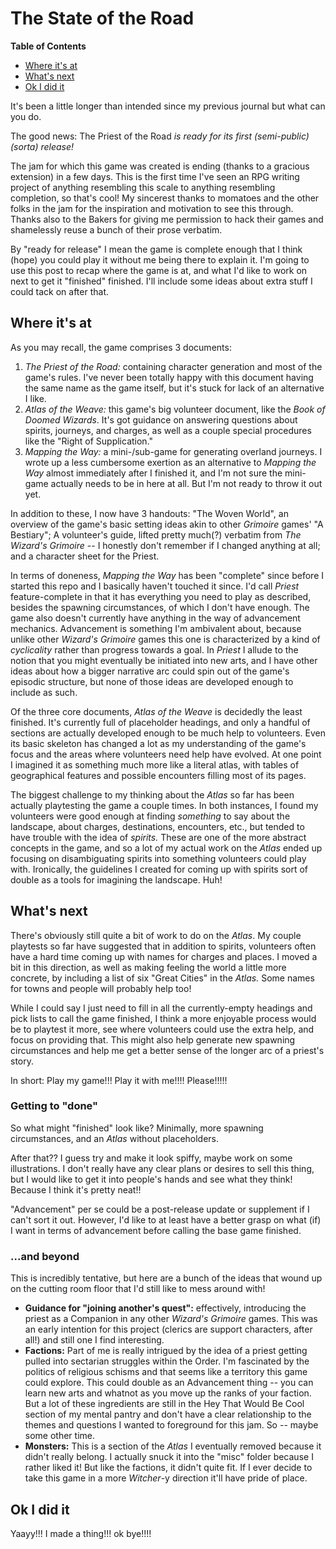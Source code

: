 # The State of the Road

**Table of Contents**

- [Where it's at](#Where%20it's%20at)
- [What's next](#What's%20next)
- [Ok I did it](#Ok%20I%20did%20it)

It's been a little longer than intended since my previous journal but what can you do.

The good news: The Priest of the Road *is ready for its first (semi-public) (sorta) release!*

The jam for which this game was created is ending (thanks to a gracious extension) in a few days. This is the first time I've seen an RPG writing project of anything resembling this scale to anything resembling completion, so that's cool! My sincerest thanks to momatoes and the other folks in the jam for the inspiration and motivation to see this through. Thanks also to the Bakers for giving me permission to hack their games and shamelessly reuse a bunch of their prose verbatim.

By "ready for release" I mean the game is complete enough that I think (hope) you could play it without me being there to explain it. I'm going to use this post to recap where the game is at, and what I'd like to work on next to get it "finished" finished. I'll include some ideas about extra stuff I could tack on after that.

## Where it's at

As you may recall, the game comprises 3 documents:

1. *The Priest of the Road:* containing character generation and most of the game's rules. I've never been totally happy with this document having the same name as the game itself, but it's stuck for lack of an alternative I like.
2. *Atlas of the Weave:* this game's big volunteer document, like the *Book of Doomed Wizards*. It's got guidance on answering questions about spirits, journeys, and charges, as well as a couple special procedures like the "Right of Supplication."
3. *Mapping the Way:* a mini-/sub-game for generating overland journeys. I wrote up a less cumbersome exertion as an alternative to *Mapping the Way* almost immediately after I finished it, and I'm not sure the mini-game actually needs to be in here at all. But I'm not ready to throw it out yet.

In addition to these, I now have 3 handouts: "The Woven World", an overview of the game's basic setting ideas akin to other *Grimoire* games' "A Bestiary"; A volunteer's guide, lifted pretty much(?) verbatim from *The Wizard's Grimoire* -- I honestly don't remember if I changed anything at all; and a character sheet for the Priest.

In terms of doneness, *Mapping the Way* has been "complete" since before I started this repo and I basically haven't touched it since. I'd call *Priest* feature-complete in that it has everything you need to play as described, besides the spawning circumstances, of which I don't have enough. The game also doesn't currently have anything in the way of advancement mechanics. Advancement is something I'm ambivalent about, because unlike other *Wizard's Grimoire* games this one is characterized by a kind of *cyclicality* rather than progress towards a goal. In *Priest* I allude to the notion that you might eventually be initiated into new arts, and I have other ideas about how a bigger narrative arc could spin out of the game's episodic structure, but none of those ideas are developed enough to include as such.

Of the three core documents, *Atlas of the Weave* is decidedly the least finished. It's currently full of placeholder headings, and only a handful of sections are actually developed enough to be much help to volunteers. Even its basic skeleton has changed a lot as my understanding of the game's focus and the areas where volunteers need help have evolved. At one point I imagined it as something much more like a literal atlas, with tables of geographical features and possible encounters filling most of its pages.

The biggest challenge to my thinking about the *Atlas* so far has been actually playtesting the game a couple times. In both instances, I found my volunteers were good enough at finding *something* to say about the landscape, about charges, destinations, encounters, etc., but tended to have trouble with the idea of *spirits.* These are one of the more abstract concepts in the game, and so a lot of my actual work on the *Atlas* ended up focusing on disambiguating spirits into something volunteers could play with. Ironically, the guidelines I created for coming up with spirits sort of double as a tools for imagining the landscape. Huh!

## What's next

There's obviously still quite a bit of work to do on the *Atlas*. My couple playtests so far have suggested that in addition to spirits, volunteers often have a hard time coming up with names for charges and places. I moved a bit in this direction, as well as making feeling the world a little more concrete, by including a list of six "Great Cities" in the *Atlas.* Some names for towns and people will probably help too!

While I could say I just need to fill in all the currently-empty headings and pick lists to call the game finished, I think a more enjoyable process would be to playtest it more, see where volunteers could use the extra help, and focus on providing that. This might also help generate new spawning circumstances and help me get a better sense of the longer arc of a priest's story.

In short: Play my game!!! Play it with me!!!! Please!!!!!

### Getting to "done"

So what might "finished" look like? Minimally, more spawning circumstances, and an *Atlas* without placeholders.

After that?? I guess try and make it look spiffy, maybe work on some illustrations. I don't really have any clear plans or desires to sell this thing, but I would like to get it into people's hands and see what they think! Because I think it's pretty neat!!

"Advancement" per se could be a post-release update or supplement if I can't sort it out. However, I'd like to at least have a better grasp on what (if) I want in terms of advancement before calling the base game finished.

### ...and beyond

This is incredibly tentative, but here are a bunch of the ideas that wound up on the cutting room floor that I'd still like to mess around with!

- **Guidance for "joining another's quest":** effectively, introducing the priest as a Companion in any other *Wizard's Grimoire* games. This was an early intention for this project (clerics are support characters, after all!) and still one I find interesting.
- **Factions:** Part of me is really intrigued by the idea of a priest getting pulled into sectarian struggles within the Order. I'm fascinated by the politics of religious schisms and that seems like a territory this game could explore. This could double as an Advancement thing -- you can learn new arts and whatnot as you move up the ranks of your faction. But a lot of these ingredients are still in the Hey That Would Be Cool section of my mental pantry and don't have a clear relationship to the themes and questions I wanted to foreground for this jam. So -- maybe some other time.
- **Monsters:** This is a section of the *Atlas* I eventually removed because it didn't really belong. I actually snuck it into the "misc" folder because I rather liked it! But like the factions, it didn't quite fit. If I ever decide to take this game in a more *Witcher*-y direction it'll have pride of place.

## Ok I did it

Yaayy!!! I made a thing!!! ok bye!!!!